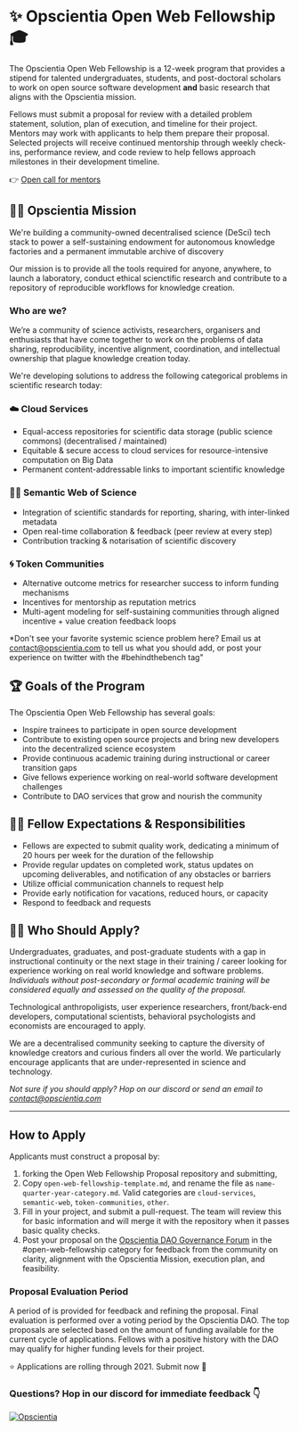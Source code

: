 # ✨ Opscientia Open Web Fellowship 🎓
The Opscientia Open Web Fellowship is a 12-week program that provides a stipend for talented undergraduates, students, and post-doctoral scholars to work on open source software development **and** basic research that aligns with the Opscientia mission.

Fellows must submit a proposal for review with a detailed problem statement, solution, plan of execution, and timeline for their project. Mentors may work with applicants to help them prepare their proposal. Selected projects will receive continued mentorship through weekly check-ins, performance review, and code review to help fellows approach milestones in their development timeline.

 👉 [Open call for mentors]()

## 👩‍🚀 Opscientia Mission
We're building a community-owned decentralised science (DeSci) tech stack to power a self-sustaining endowment for autonomous knowledge factories and a permanent immutable archive of discovery

Our mission is to provide all the tools required for anyone, anywhere, to launch a laboratory, conduct ethical scienctific research and contribute to a repository of reproducible workflows for knowledge creation. 

### Who are we?
We’re a community of science activists, researchers, organisers and enthusiasts that have come together to work on the problems of data sharing, reproducibility, incentive alignment, coordination, and intellectual ownership that plague knowledge creation today.

We're developing solutions to address the following categorical problems in scientific research today:

### ☁️ Cloud Services
- Equal-access repositories for scientific data storage (public science commons) (decentralised / maintained)
- Equitable & secure access to cloud services for resource-intensive computation on Big Data
- Permanent content-addressable links to important scientific knowledge

### 👩‍🏫 Semantic Web of Science
- Integration of scientific standards for reporting, sharing, with inter-linked metadata
- Open real-time collaboration & feedback (peer review at every step)
- Contribution tracking & notarisation of scientific discovery

### 🌀 Token Communities
- Alternative outcome metrics for researcher success to inform funding mechanisms
- Incentives for mentorship as reputation metrics
- Multi-agent modeling for self-sustaining communities through aligned incentive + value creation feedback loops

*Don't see your favorite systemic science problem here? Email us at contact@opscientia.com to tell us what you should add, or post your experience on twitter with the #behindthebench tag"

## 🏆 Goals of the Program
The Opscientia Open Web Fellowship has several goals:
* Inspire trainees to participate in open source development
* Contribute to existing open source projects and bring new developers into the decentralized science ecosystem
* Provide continuous academic training during instructional or career transition gaps
* Give fellows experience working on real-world software development challenges
* Contribute to DAO services that grow and nourish the community

## 👩‍🎓 Fellow Expectations & Responsibilities
* Fellows are expected to submit quality work, dedicating a minimum of 20 hours per week for the duration of the fellowship
* Provide regular updates on completed work, status updates on upcoming deliverables, and notification of any obstacles or barriers
* Utilize official communication channels to request help
* Provide early notification for vacations, reduced hours, or capacity
* Respond to feedback and requests

## 🙋‍♀️ Who Should Apply?
Undergraduates, graduates, and post-graduate students with a gap in instructional continuity or the next stage in their training / career looking for experience working on real world knowledge and software problems. _Individuals without post-secondary or formal academic training will be considered equally and assessed on the quality of the proposal._

Technological anthropoligists, user experience researchers, front/back-end developers, computational scientists, behavioral psychologists and economists are encouraged to apply. 

We are a decentralised community seeking to capture the diversity of knowledge creators and curious finders all over the world. We particularly encourage applicants that are under-represented in science and technology.

*Not sure if you should apply? Hop on our discord or send an email to contact@opscientia.com*

---------
## How to Apply
Applicants must construct a proposal by:
1) forking the Open Web Fellowship Proposal repository and submitting, 
2) Copy  `open-web-fellowship-template.md`, and rename the file as `name-quarter-year-category.md`. Valid categories are `cloud-services`, `semantic-web`, `token-communities`, `other`. 
3) Fill in your project, and submit a pull-request. The team will review this for basic information and will merge it with the repository when it passes basic quality checks.
4) Post your proposal on the [Opscientia DAO Governance Forum](hack.opsci.io) in the #open-web-fellowship category for feedback from the community on clarity, alignment with the Opscientia Mission, execution plan, and feasibility. 

### Proposal Evaluation Period
A period of is provided for feedback and refining the proposal. Final evaluation is performed over a voting period by the Opscientia DAO. The top proposals are selected based on the amount of funding available for the current cycle of applications. Fellows with a positive history with the DAO may qualify for higher funding levels for their project.

⭐️ Applications are rolling through 2021. Submit now 🍴

### Questions? Hop in our discord for immediate feedback 👇
[![Opscientia](https://img.shields.io/discord/819266495972507699.svg?label=Discord&logo=Discord&colorB=7289da&style=for-the-badge)](https://discord.gg/S3uDbdFKA9)


